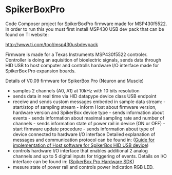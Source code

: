 # SpikerBoxPro

Code Composer project for SpikerBoxPro firmware made for MSP430f5522. 
In order to run this you must first install MSP430 USB dev pack that can be found on TI website:

http://www.ti.com/tool/msp430usbdevpack

Firmware is made for a Texas Instruments MSP430f5522 controler. Controller is doing an aquisition of bioelectric signals, sends data through HID USB to host computer and controlls hardware I/O interface made for SpikerBox Pro expansion boards. 

Details of V0.09 firmware for SpikerBox Pro (Neuron and Muscle)

- samples 2 channels (A0, A1) at 10kHz with 10 bits resolution
- sends data in real time via HID datapype device class USB endpoint
- receive and sends custom messages embeded in sample data stream:
      - start/stop of sampling stream
      - inform Host about firmware version, hardware version and SpikerBox device type
      - sends information about events
      - sends information about maximal sampling rate and number of channels
      - sends information state of power rail in device (ON or OFF)
      - start firmware update procedure
      - sends information about type of device connected to hardware I/O interface
      Detailed explanation of messages and communication protocol can be found in:
 ([Guide for implementation of Host software for SpikerBox HID USB device](documentation/SpikeRecorderHIDspecification.pdf))
- controls hardware I/O interface that enables additional 2 analog channels and up to 5 digital inputs for
   triggering of events. Details on I/O interface can be found in:
   ([SpikerBox Pro Hardware SDK](documentation/SpikerBoxProHardwareSDK.pdf))
- mesure state of power rail and controls power indication RGB LED.
 


        
